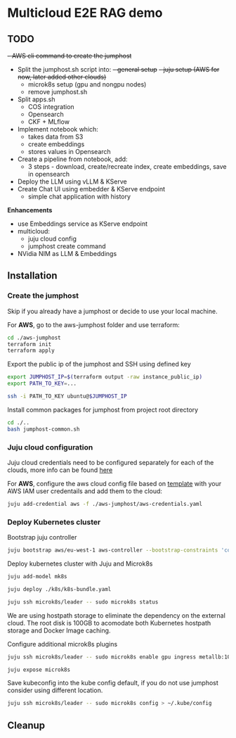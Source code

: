 # Multicloud E2E RAG demo

## TODO
~~- AWS cli command to create the jumphost~~
- Split the jumphost.sh script into:
    ~~- general setup~~
    ~~- juju setup (AWS for now, later added other clouds)~~
    - microk8s setup (gpu and nongpu nodes)
    - remove jumphost.sh
- Split apps.sh
    - COS integration
    - Opensearch
    - CKF + MLflow
- Implement notebook which:
    - takes data from S3 
    - create embeddings 
    - stores values in Opensearch 
- Create a pipeline from notebook, add:
    - 3 steps - download, create/recreate index, create embeddings, save in opensearch
- Deploy the LLM using vLLM & KServe
- Create Chat UI using embedder & KServe endpoint
    - simple chat application with history

**Enhancements**
- use Embeddings service as KServe endpoint
- multicloud:
    - juju cloud config
    - jumphost create command
- NVidia NIM as LLM & Embeddings

## Installation

### Create the jumphost

Skip if you already have a jumphost or decide to use your local machine.

For **AWS**, go to the aws-jumphost folder and use terraform:

```bash
cd ./aws-jumphost
terraform init
terraform apply
```

Export the public ip of the jumphost and SSH using defined key

```bash
export JUMPHOST_IP=$(terraform output -raw instance_public_ip)
export PATH_TO_KEY=...

ssh -i PATH_TO_KEY ubuntu@$JUMPHOST_IP
```

Install common packages for jumphost from project root directory

```bash
cd ./..
bash jumphost-common.sh
```

### Juju cloud configuration

Juju cloud credentials need to be configured separately for each of the clouds, more info can be found [here](https://juju.is/docs/juju/juju-add-credential)

For **AWS**, configure the aws cloud config file based on [template](`./aws-jumphost/aws-credentials.tmp`) with your AWS IAM user credentails and add them to the cloud:

```bash
juju add-credential aws -f ./aws-jumphost/aws-credentials.yaml
```

### Deploy Kubernetes cluster

Bootstrap juju controller

```bash
juju bootstrap aws/eu-west-1 aws-controller --bootstrap-constraints 'cores=2 mem=4G'
```

Deploy kubernetes cluster with Juju and Microk8s

```bash
juju add-model mk8s

juju deploy ./k8s/k8s-bundle.yaml

juju ssh microk8s/leader -- sudo microk8s status
```

We are using hostpath storage to eliminate the dependency on the external cloud. The root disk is 100GB to acomodate both Kubernetes hostpath storage and Docker Image caching.

Configure additional microk8s plugins

```bash
juju ssh microk8s/leader -- sudo microk8s enable gpu ingress metallb:10.64.140.43-10.64.140.49

juju expose microk8s
```

Save kubeconfig into the kube config default, if you do not use jumphost consider using different location.

```bash
juju ssh microk8s/leader -- sudo microk8s config > ~/.kube/config
```









## Cleanup

